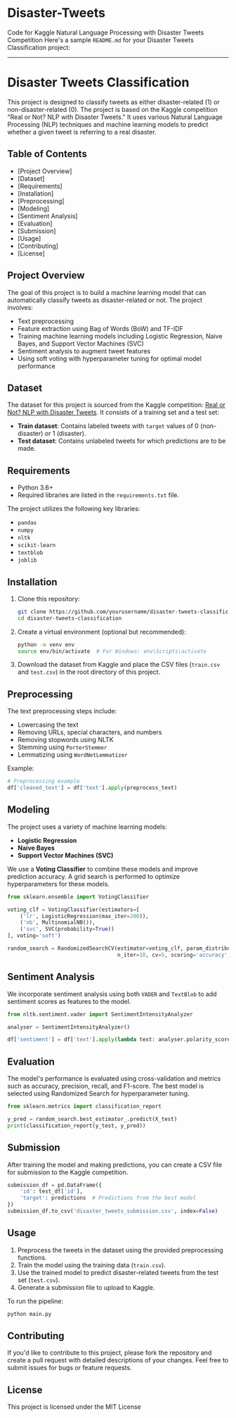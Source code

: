 # Disaster-Tweets
Code for Kaggle Natural Language Processing with Disaster Tweets Competition
Here's a sample `README.md` for your Disaster Tweets Classification project:

---

# Disaster Tweets Classification

This project is designed to classify tweets as either disaster-related (1) or non-disaster-related (0). The project is based on the Kaggle competition "Real or Not? NLP with Disaster Tweets." It uses various Natural Language Processing (NLP) techniques and machine learning models to predict whether a given tweet is referring to a real disaster.

## Table of Contents
- [Project Overview]
- [Dataset]
- [Requirements]
- [Installation]
- [Preprocessing]
- [Modeling]
- [Sentiment Analysis]
- [Evaluation]
- [Submission]
- [Usage]
- [Contributing]
- [License]

## Project Overview
The goal of this project is to build a machine learning model that can automatically classify tweets as disaster-related or not. The project involves:
- Text preprocessing
- Feature extraction using Bag of Words (BoW) and TF-IDF
- Training machine learning models including Logistic Regression, Naive Bayes, and Support Vector Machines (SVC)
- Sentiment analysis to augment tweet features
- Using soft voting with hyperparameter tuning for optimal model performance

## Dataset
The dataset for this project is sourced from the Kaggle competition: [Real or Not? NLP with Disaster Tweets](https://www.kaggle.com/c/nlp-getting-started/data). It consists of a training set and a test set:
- **Train dataset**: Contains labeled tweets with `target` values of 0 (non-disaster) or 1 (disaster).
- **Test dataset**: Contains unlabeled tweets for which predictions are to be made.

## Requirements
- Python 3.6+
- Required libraries are listed in the `requirements.txt` file.

The project utilizes the following key libraries:
- `pandas`
- `numpy`
- `nltk`
- `scikit-learn`
- `textblob`
- `joblib`

## Installation

1. Clone this repository:
    ```bash
    git clone https://github.com/yourusername/disaster-tweets-classification.git
    cd disaster-tweets-classification
    ```

2. Create a virtual environment (optional but recommended):
    ```bash
    python -m venv env
    source env/bin/activate  # For Windows: env\Scripts\activate
    ```


4. Download the dataset from Kaggle and place the CSV files (`train.csv` and `test.csv`) in the root directory of this project.

## Preprocessing
The text preprocessing steps include:
- Lowercasing the text
- Removing URLs, special characters, and numbers
- Removing stopwords using NLTK
- Stemming using `PorterStemmer`
- Lemmatizing using `WordNetLemmatizer`

Example:
```python
# Preprocessing example
df['cleaned_text'] = df['text'].apply(preprocess_text)
```

## Modeling
The project uses a variety of machine learning models:
- **Logistic Regression**
- **Naive Bayes**
- **Support Vector Machines (SVC)**

We use a **Voting Classifier** to combine these models and improve prediction accuracy. A grid search is performed to optimize hyperparameters for these models.

```python
from sklearn.ensemble import VotingClassifier

voting_clf = VotingClassifier(estimators=[
    ('lr', LogisticRegression(max_iter=200)), 
    ('nb', MultinomialNB()), 
    ('svc', SVC(probability=True))
], voting='soft')

random_search = RandomizedSearchCV(estimator=voting_clf, param_distributions=param_grid, 
                                   n_iter=10, cv=5, scoring='accuracy', n_jobs=-1, random_state=42)
```

## Sentiment Analysis
We incorporate sentiment analysis using both `VADER` and `TextBlob` to add sentiment scores as features to the model.

```python
from nltk.sentiment.vader import SentimentIntensityAnalyzer

analyser = SentimentIntensityAnalyzer()

df['sentiment'] = df['text'].apply(lambda text: analyser.polarity_scores(text)['compound'])
```

## Evaluation
The model's performance is evaluated using cross-validation and metrics such as accuracy, precision, recall, and F1-score. The best model is selected using Randomized Search for hyperparameter tuning.

```python
from sklearn.metrics import classification_report

y_pred = random_search.best_estimator_.predict(X_test)
print(classification_report(y_test, y_pred))
```

## Submission
After training the model and making predictions, you can create a CSV file for submission to the Kaggle competition.

```python
submission_df = pd.DataFrame({
    'id': test_df['id'],
    'target': predictions  # Predictions from the best model
})
submission_df.to_csv('disaster_tweets_submission.csv', index=False)
```

## Usage
1. Preprocess the tweets in the dataset using the provided preprocessing functions.
2. Train the model using the training data (`train.csv`).
3. Use the trained model to predict disaster-related tweets from the test set (`test.csv`).
4. Generate a submission file to upload to Kaggle.

To run the pipeline:
```bash
python main.py
```

## Contributing
If you'd like to contribute to this project, please fork the repository and create a pull request with detailed descriptions of your changes. Feel free to submit issues for bugs or feature requests.

## License
This project is licensed under the MIT License
